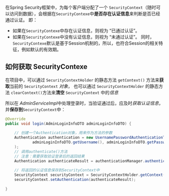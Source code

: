 
在Spring Security框架中，为每个客户端分配了一个 `SecurityContext`（随时可以访问到数据），会根据在`SecurityContexe`中**是否存在认证信息**来判断是否已经通过认证。
即：
- 如果在`SecurityContexe`中存在认证信息，则视为 “已通过认证”。
- 如果在`SecurityContexe`中没有认证信息，则视为 “未通过认证”。
同时，`SecurityContexe`默认是基于Session机制的，所以，也符合Session的相关特征，例如默认的有效期。


## 如何获取 SecurityContexe

在项目中，可以通过 `SecurityContextHolder` 的静态方法 `getContext()` 方法来**获取**当前的 `SecurityContext` *对象*，
也可以通过 `SecurityContextHolder` 的静态方法 `clearContext()`方法来**清空** `SecurityContext` 中的*信息*

所以在 *AdminServiceImpl*中处理登录时，当验证通过后，应及时*获取认证信息*，并**保存到**`SecurityContext`中：
```java
@Override  
public void login(AdminLoginInfoDTO adminLoginInfoDTO) {  
  
    // 创建一个Authentication对象，用来作为方法的参数  
    Authentication authentication = new UsernamePasswordAuthenticationToken(  
            adminLoginInfoDTO.getUsername(), adminLoginInfoDTO.getPassword()  
    );  
    // 调用authenticate()方法  
    // 注意：需要获取验证登录后的返回结果  
    Authentication authenticateResult = authenticationManager.authenticate(authentication);  
    
    // 将返回的认证信息保存到SecurityContext中  
    SecurityContext securityContext = SecurityContextHolder.getContext();  
    securityContext.setAuthentication(authenticateResult);  
  
}
```